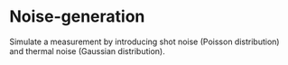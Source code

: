 # Noise-generation
Simulate a measurement by introducing shot noise (Poisson distribution) and thermal noise (Gaussian distribution).
